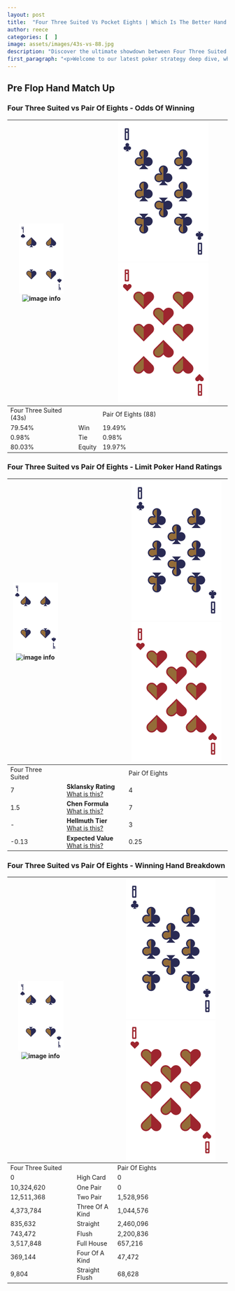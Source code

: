 ```yaml
---
layout: post
title:  "Four Three Suited Vs Pocket Eights | Which Is The Better Hand In Poker? A Complete Guide"
author: reece
categories: [  ]
image: assets/images/43s-vs-88.jpg
description: "Discover the ultimate showdown between Four Three Suited and Pair Of Eights in poker! Uncover the odds, strategies, and scenarios where one hand triumphs over the other. Get ready to up your poker game with this thrilling analysis."
first_paragraph: "<p>Welcome to our latest poker strategy deep dive, where we're pitting two distinct hands against each other in a high-stakes showdown: Four Three Suited vs Pair Of Eights.</p><p>In the dynamic world of poker, every decision counts, and knowing which hand holds the upper hand is key to your success at the table.</p><p>In this article, we'll dissect these two hands, explore the scenarios where one dominates the other, and equip you with the knowledge to make strategic choices that can tip the odds in your favor.</p><p>Get ready to unravel the intriguing dynamics of these poker hands and elevate your game to new heights.</p>"
---
```




[comment]: # (sp0)

## Pre Flop Hand Match Up

<div class="table hand-ratings" markdown="1"> 



### Four Three Suited vs Pair Of Eights - Odds Of Winning


    
| ![image info](assets/images/hand1/4.png) ![image info](assets/images/hand1/3s.png) |  | ![image info](assets/images/hand2/8.png) ![image info](assets/images/hand2/8o.png) |
| -------- | -------- | -------- |
| Four Three Suited (43s) |  | Pair Of Eights (88) |
| 79.54% | Win | 19.49% |
| 0.98% | Tie | 0.98% |
| 80.03% | Equity | 19.97% |




[comment]: # (sp1)



### Four Three Suited vs Pair Of Eights - Limit Poker Hand Ratings


    
| ![image info](assets/images/hand1/4.png) ![image info](assets/images/hand1/3s.png) |  | ![image info](assets/images/hand2/8.png) ![image info](assets/images/hand2/8o.png) |
| -------- | -------- | -------- |
| Four Three Suited |  | Pair Of Eights |
| 7 | **Sklansky Rating** [What is this?](/sklansky-rating-explained) | 4 |
| 1.5 | **Chen Formula** [What is this?](/chen-formula-explained) | 7 |
| - | **Hellmuth Tier** [What is this?](/Hellmuth-tier-explained) | 3 |
| -0.13 | **Expected Value** [What is this?](/expected-value-explained) | 0.25 |




[comment]: # (sp2)



### Four Three Suited vs Pair Of Eights - Winning Hand Breakdown


    
| ![image info](assets/images/hand1/4.png) ![image info](assets/images/hand1/3s.png) |  | ![image info](assets/images/hand2/8.png) ![image info](assets/images/hand2/8o.png) |
| -------- | -------- | -------- |
| Four Three Suited |  | Pair Of Eights |
| 0 | High Card | 0 |
| 10,324,620 | One Pair | 0 |
| 12,511,368 | Two Pair | 1,528,956 |
| 4,373,784 | Three Of A Kind | 1,044,576 |
| 835,632 | Straight | 2,460,096 |
| 743,472 | Flush | 2,200,836 |
| 3,517,848 | Full House | 657,216 |
| 369,144 | Four Of A Kind | 47,472 |
| 9,804 | Straight Flush | 68,628 |




[comment]: # (sp3)



</div>

[comment]: # (sp4)



[comment]: # (sp5)

